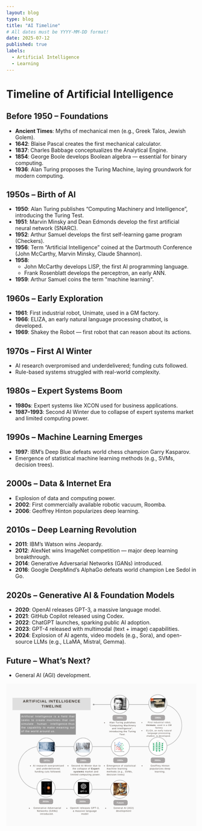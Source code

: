 ```yaml
---
layout: blog
type: blog
title: "AI Timeline"
# All dates must be YYYY-MM-DD format!
date: 2025-07-12
published: true
labels:
  - Artificial Intelligence
  - Learning
---
```


# **Timeline of Artificial Intelligence**

## **Before 1950 – Foundations**
- **Ancient Times**: Myths of mechanical men (e.g., Greek Talos, Jewish Golem).
- **1642**: Blaise Pascal creates the first mechanical calculator.
- **1837**: Charles Babbage conceptualizes the Analytical Engine.
- **1854**: George Boole develops Boolean algebra — essential for binary computing.
- **1936**: Alan Turing proposes the Turing Machine, laying groundwork for modern computing.

## **1950s – Birth of AI**
- **1950**: Alan Turing publishes “Computing Machinery and Intelligence”, introducing the Turing Test.
- **1951**: Marvin Minsky and Dean Edmonds develop the first artificial neural network (SNARC).
- **1952**: Arthur Samuel develops the first self-learning game program (Checkers).
- **1956**: Term “Artificial Intelligence” coined at the Dartmouth Conference (John McCarthy, Marvin Minsky, Claude Shannon).
- **1958**:
  - John McCarthy develops LISP, the first AI programming language.
  - Frank Rosenblatt develops the perceptron, an early ANN.
- **1959**: Arthur Samuel coins the term "machine learning".

## **1960s – Early Exploration**
- **1961**: First industrial robot, Unimate, used in a GM factory.
- **1966**: ELIZA, an early natural language processing chatbot, is developed.
- **1969**: Shakey the Robot — first robot that can reason about its actions.

## **1970s – First AI Winter**
- AI research overpromised and underdelivered; funding cuts followed.
- Rule-based systems struggled with real-world complexity.

## **1980s – Expert Systems Boom**
- **1980s**: Expert systems like XCON used for business applications.
- **1987–1993**: Second AI Winter due to collapse of expert systems market and limited computing power.

## **1990s – Machine Learning Emerges**
- **1997**: IBM’s Deep Blue defeats world chess champion Garry Kasparov.
- Emergence of statistical machine learning methods (e.g., SVMs, decision trees).

## **2000s – Data & Internet Era**
- Explosion of data and computing power.
- **2002**: First commercially available robotic vacuum, Roomba.
- **2006**: Geoffrey Hinton popularizes deep learning.

## **2010s – Deep Learning Revolution**
- **2011**: IBM’s Watson wins Jeopardy.
- **2012**: AlexNet wins ImageNet competition — major deep learning breakthrough.
- **2014**: Generative Adversarial Networks (GANs) introduced.
- **2016**: Google DeepMind’s AlphaGo defeats world champion Lee Sedol in Go.

## **2020s – Generative AI & Foundation Models**
- **2020**: OpenAI releases GPT-3, a massive language model.
- **2021**: GitHub Copilot released using Codex.
- **2022**: ChatGPT launches, sparking public AI adoption.
- **2023**: GPT-4 released with multimodal (text + image) capabilities.
- **2024**: Explosion of AI agents, video models (e.g., Sora), and open-source LLMs (e.g., LLaMA, Mistral, Gemma).

## **Future – What’s Next?**
- General AI (AGI) development.



<img class="img-fluid" src="../img/AI-Timeline/AI-Timeline.png">